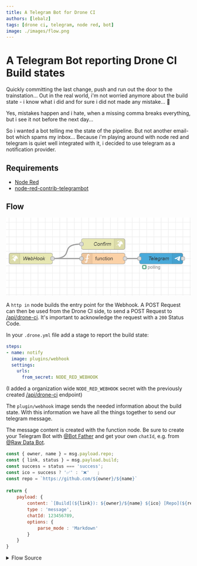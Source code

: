 ```yaml
---
title: A Telegram Bot for Drone CI
authors: [lebalz]
tags: [drone ci, telegram, node red, bot]
image: ./images/flow.png
---
```


# A Telegram Bot reporting Drone CI Build states

Quickly committing the last change, push and run out the door to the trainstation... Out in the real world, i'm not worried anymore about the build state - i know what i did and for sure i did not made any mistake... 🫣

Yes, mistakes happen and i hate, when a missing comma breaks everything, but i see it not before the next day...


So i wanted a bot telling me the state of the pipeline. But not another email-bot which spams my inbox... Because i'm playing around with node red and telegram is quiet well integrated with it, i decided to use telegram as a notification provider.

## Requirements

- [Node Red](https://nodered.org/)
- [node-red-contrib-telegrambot](https://flows.nodered.org/node/node-red-contrib-telegrambot)


## Flow

![](images/flow.png)

A `http in` node builds the entry point for the Webhook. A POST Request can then be used from the Drone CI side, to send a POST Request to [/api/drone-ci](#). It's important to acknowledge the request with a `200` Status Code.

In your `.drone.yml` file add a stage to report the build state:

```yml
steps:
- name: notify
  image: plugins/webhook
  settings:
    urls:
      from_secret: NODE_RED_WEBHOOK
```

(I added a organization wide `NODE_RED_WEBHOOK` secret with the previously created [/api/drone-ci](#) endpoint)

The `plugin/webhook` image sends the needed information about the build state. With this information we have all the things together to send our telegram message.

The message content is created with the function node. Be sure to create your Telegram Bot with [@Bot Father](https://t.me/botfather) and get your own `chatId`, e.g. from [@Raw Data Bot](https://telegram.me/rawdatabot).

```js
const { owner, name } = msg.payload.repo;
const { link, status } = msg.payload.build;
const success = status === 'success';
const ico = success ? '✅' : '❌'   ;
const repo = `https://github.com/${owner}/${name}`

return {
    payload: {
        content: `[Build](${link}): ${owner}/${name} ${ico} [Repo](${repo})`,
        type : 'message',
        chatId: 123456789,
        options: {
            parse_mode : 'Markdown'
        }
    }
}
```

<details><summary>Flow Source</summary>

Copy&Paste this and your ready to go (except the configuration of your bot...)

```json
[
    {
        "id": "f32e663d8a3943a0",
        "type": "http in",
        "z": "d5d8db3f081f88c3",
        "name": "WebHook",
        "url": "/api/drone-ci",
        "method": "post",
        "upload": false,
        "swaggerDoc": "",
        "x": 140,
        "y": 240,
        "wires": [
            [
                "795f65ac4317919d",
                "20f60dea1c757f9c"
            ]
        ]
    },
    {
        "id": "795f65ac4317919d",
        "type": "http response",
        "z": "d5d8db3f081f88c3",
        "name": "Confirm",
        "statusCode": "200",
        "headers": {},
        "x": 300,
        "y": 200,
        "wires": []
    },
    {
        "id": "5d155e630c1cea88",
        "type": "telegram sender",
        "z": "d5d8db3f081f88c3",
        "name": "Telegram",
        "bot": "fcf07fcfe7140093",
        "haserroroutput": false,
        "outputs": 1,
        "x": 460,
        "y": 240,
        "wires": [
            []
        ]
    },
    {
        "id": "20f60dea1c757f9c",
        "type": "function",
        "z": "d5d8db3f081f88c3",
        "name": "",
        "func": "const {owner, name} = msg.payload.repo;\nconst { link, status } = msg.payload.build;\nconst success = status === 'success';\nconst ico = success ? '✅' : '❌'   ;\nconst repo = `https://github.com/${owner}/${name}`\n\nreturn {\n    payload: {\n      content: `[Build](${link}): ${owner}/${name} ${ico} [Repo](${repo})`,\n      type : 'message',\n      chatId: xxxxxxxxx,\n        options: {\n            parse_mode : 'Markdown'\n        }\n    }\n}",
        "outputs": 1,
        "noerr": 0,
        "initialize": "",
        "finalize": "",
        "libs": [],
        "x": 300,
        "y": 240,
        "wires": [
            [
                "5d155e630c1cea88"
            ]
        ]
    },
    {
        "id": "fcf07fcfe7140093",
        "type": "telegram bot",
        "botname": "Drone CI",
        "usernames": "",
        "chatids": "",
        "baseapiurl": "",
        "updatemode": "polling",
        "pollinterval": "1000",
        "usesocks": false,
        "sockshost": "",
        "socksport": "6667",
        "socksusername": "anonymous",
        "sockspassword": "",
        "bothost": "",
        "botpath": "",
        "localbotport": "8443",
        "publicbotport": "8443",
        "privatekey": "",
        "certificate": "",
        "useselfsignedcertificate": false,
        "sslterminated": false,
        "verboselogging": true
    }
]
```
</details>
